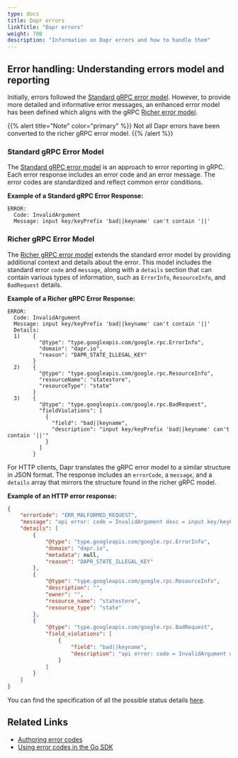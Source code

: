 ```yaml
---
type: docs
title: Dapr errors
linkTitle: "Dapr errors"
weight: 700
description: "Information on Dapr errors and how to handle them"
---
```


## Error handling: Understanding errors model and reporting

Initially, errors followed the [Standard gRPC error model](https://grpc.io/docs/guides/error/#standard-error-model). However, to provide more detailed and informative error messages, an enhanced error model has been defined which aligns with the gRPC [Richer error model](https://grpc.io/docs/guides/error/#richer-error-model). 

{{% alert title="Note" color="primary" %}}
Not all Dapr errors have been converted to the richer gRPC error model.
{{% /alert %}}

### Standard gRPC Error Model

The [Standard gRPC error model](https://grpc.io/docs/guides/error/#standard-error-model) is an approach to error reporting in gRPC. Each error response includes an error code and an error message. The error codes are standardized and reflect common error conditions. 

**Example of a Standard gRPC Error Response:**
```
ERROR:
  Code: InvalidArgument
  Message: input key/keyPrefix 'bad||keyname' can't contain '||'
```

### Richer gRPC Error Model

The [Richer gRPC error model](https://grpc.io/docs/guides/error/#richer-error-model) extends the standard error model by providing additional context and details about the error. This model includes the standard error `code` and `message`, along with a `details` section that can contain various types of information, such as `ErrorInfo`, `ResourceInfo`, and `BadRequest` details.


**Example of a Richer gRPC Error Response:**
```
ERROR:
  Code: InvalidArgument
  Message: input key/keyPrefix 'bad||keyname' can't contain '||'
  Details:
  1)	{
    	  "@type": "type.googleapis.com/google.rpc.ErrorInfo",
    	  "domain": "dapr.io",
    	  "reason": "DAPR_STATE_ILLEGAL_KEY"
    	}
  2)	{
    	  "@type": "type.googleapis.com/google.rpc.ResourceInfo",
    	  "resourceName": "statestore",
    	  "resourceType": "state"
    	}
  3)	{
    	  "@type": "type.googleapis.com/google.rpc.BadRequest",
    	  "fieldViolations": [
    	    {
    	      "field": "bad||keyname",
    	      "description": "input key/keyPrefix 'bad||keyname' can't contain '||'"
    	    }
    	  ]
    	}
```

For HTTP clients, Dapr translates the gRPC error model to a similar structure in JSON format. The response includes an `errorCode`, a `message`, and a `details` array that mirrors the structure found in the richer gRPC model.

**Example of an HTTP error response:**
```json
{
    "errorCode": "ERR_MALFORMED_REQUEST",
    "message": "api error: code = InvalidArgument desc = input key/keyPrefix 'bad||keyname' can't contain '||'",
    "details": [
        {
            "@type": "type.googleapis.com/google.rpc.ErrorInfo",
            "domain": "dapr.io",
            "metadata": null,
            "reason": "DAPR_STATE_ILLEGAL_KEY"
        },
        {
            "@type": "type.googleapis.com/google.rpc.ResourceInfo",
            "description": "",
            "owner": "",
            "resource_name": "statestore",
            "resource_type": "state"
        },
        {
            "@type": "type.googleapis.com/google.rpc.BadRequest",
            "field_violations": [
                {
                    "field": "bad||keyname",
                    "description": "api error: code = InvalidArgument desc = input key/keyPrefix 'bad||keyname' can't contain '||'"
                }
            ]
        }
    ]
}
```

You can find the specification of all the possible status details [here](https://github.com/googleapis/googleapis/blob/master/google/rpc/error_details.proto).

## Related Links

- [Authoring error codes](https://github.com/dapr/dapr/tree/master/pkg/api/errors)
- [Using error codes in the Go SDK](https://docs.dapr.io/developing-applications/sdks/go/go-client/#error-handling)
